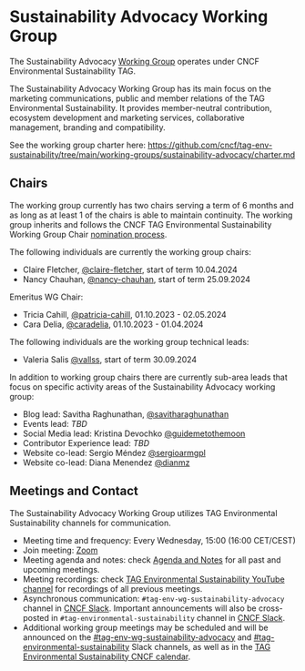 # Sustainability Advocacy Working Group

The Sustainability Advocacy [Working Group](https://github.com/cncf/toc/tree/main/workinggroups) operates under CNCF Environmental Sustainability TAG.

The Sustainability Advocacy Working Group has its main focus on the marketing communications, public and member relations of the TAG Environmental Sustainability. It provides member-neutral contribution, ecosystem development and marketing services, collaborative management, branding and compatibility.

See the working group charter here: <https://github.com/cncf/tag-env-sustainability/tree/main/working-groups/sustainability-advocacy/charter.md>

## Chairs

The working group currently has two chairs serving a term of 6 months and as long as at least 1 of the chairs is able to maintain continuity. The working group inherits and follows the CNCF TAG Environmental Sustainability Working Group Chair [nomination process](https://github.com/cncf/tag-env-sustainability/blob/main/governance/lead-proposal-process.md#process-of-nominations-for-working-group-and-project-leads).

The following individuals are currently the working group chairs:

<!-- cSpell:disable -->
- Claire Fletcher, [@claire-fletcher](https://github.com/claire-fletcher), start of term 10.04.2024
- Nancy Chauhan, [@nancy-chauhan](https://github.com/nancy-chauhan), start of term 25.09.2024

Emeritus WG Chair:
- Tricia Cahill, [@patricia-cahill](https://github.com/patricia-cahill), 01.10.2023 - 02.05.2024
- Cara Delia, [@caradelia](https://github.com/caradelia), 01.10.2023 - 01.04.2024
<!-- cSpell:enable -->

The following individuals are the working group technical leads:
- Valeria Salis [@vallss](https://github.com/vallss), start of term 30.09.2024

In addition to working group chairs there are currently sub-area leads that focus on specific activity areas of the Sustainability Advocacy working group:

<!-- cSpell:disable -->
- Blog lead: Savitha Raghunathan, [@savitharaghunathan](https://github.com/savitharaghunathan)
- Events lead: *TBD*
- Social Media lead: Kristina Devochko [@guidemetothemoon](https://github.com/guidemetothemoon)
- Contributor Experience lead: *TBD*
- Website co-lead: Sergio Méndez [@sergioarmgpl](https://github.com/sergioarmgpl)
- Website co-lead: Diana Menendez [@dianmz](https://github.com/Dianmz)
<!-- cSpell:enable -->

## Meetings and Contact

The Sustainability Advocacy Working Group utilizes TAG Environmental Sustainability channels for communication.

- Meeting time and frequency: Every Wednesday, 15:00 (16:00 CET/CEST)
- Join meeting: [Zoom](https://zoom.us/my/cncftagenvsustainability)
- Meeting agenda and notes: check [Agenda and Notes](https://docs.google.com/document/d/1TT-Yxgc2bSQHAutguMyGtyywZBl_x1_wWGQAM5SWeHk/edit) for all past and upcoming meetings.
- Meeting recordings: check [TAG Environmental Sustainability YouTube channel](https://www.youtube.com/@CNCFEnvTAG) for recordings of all previous meetings.
- Asynchronous communication: `#tag-env-wg-sustainability-advocacy` channel in [CNCF Slack](https://slack.cncf.io). Important announcements will also be cross-posted in `#tag-environmental-sustainability` channel in [CNCF Slack](https://slack.cncf.io).
- Additional working group meetings may be scheduled and will be announced on the [#tag-env-wg-sustainability-advocacy](https://cloud-native.slack.com/archives/C060EDHN431) and [#tag-environmental-sustainability](https://cloud-native.slack.com/archives/C03F270PDU6) Slack channels, as well as in the [TAG Environmental Sustainability CNCF calendar](https://calendar.google.com/calendar/embed?src=72e93a411f02e5664bb4485c04311b83dae6a62574e4ab882a1ccf8526aa9bf1%40group.calendar.google.com&ctz=America%2FChicago).
